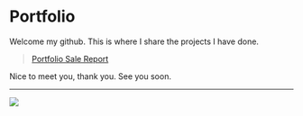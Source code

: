 # Portfolio
<space><space>
Welcome my github. This is where I share the projects I have done.
>
>[Portfolio Sale Report](https://tinyurl.com/huuvinh994)
>
Nice to meet you, thank you. See you soon.


---
[![](https://visitcount.itsvg.in/api?id=nguyenhuuvinh1994&icon=0&color=0)](https://visitcount.itsvg.in)
